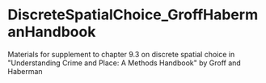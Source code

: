 # DiscreteSpatialChoice_GroffHabermanHandbook
Materials for supplement to chapter 9.3 on discrete spatial choice in "Understanding Crime and Place: A Methods Handbook" by Groff and Haberman
